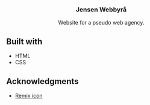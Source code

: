 <center> 
<h3>Jensen Webbyrå</h3>
Website for a pseudo web agency.
</center>

## Built with

-   HTML
-   CSS

## Acknowledgments

-   [Remix icon](https://remixicon.com)
